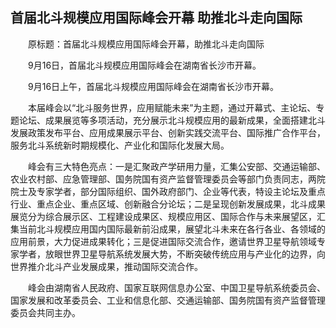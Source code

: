 ## 首届北斗规模应用国际峰会开幕 助推北斗走向国际
　　原标题：首届北斗规模应用国际峰会开幕，助推北斗走向国际

　　9月16日，首届北斗规模应用国际峰会在湖南省长沙市开幕。

　　9月16日上午，首届北斗规模应用国际峰会在湖南省长沙市开幕。

　　本届峰会以“北斗服务世界，应用赋能未来”为主题，通过开幕式、主论坛、专题论坛、成果展览等多项活动，充分展示北斗规模应用的最新成果，全面搭建北斗发展政策发布平台、应用成果展示平台、创新实践交流平台、国际推广合作平台，服务北斗系统新时期规模化、产业化和国际化发展大局。

　　峰会有三大特色亮点：一是汇聚政产学研用力量，汇集公安部、交通运输部、农业农村部、应急管理部、国务院国有资产监督管理委员会等部门负责同志，两院院士及专家学者，部分国际组织、国外政府部门、企业等代表，特设主论坛及重点行业、重点企业、重点区域、创新融合分论坛；二是呈现创新发展成果，北斗成果展览分为综合展示区、工程建设成果区、规模应用区、国际合作与未来展望区，汇集当前北斗规模应用国内国际最新前沿成果，展望北斗未来在各行各业、各领域的应用前景，大力促进成果转化；三是促进国际交流合作，邀请世界卫星导航领域专家学者，放眼世界卫星导航系统发展大势，不断突破传统应用与产业化的边界，向世界推介北斗产业发展成果，推动国际交流合作。

　　峰会由湖南省人民政府、国家互联网信息办公室、中国卫星导航系统委员会、国家发展和改革委员会、工业和信息化部、交通运输部、国务院国有资产监督管理委员会共同主办。

